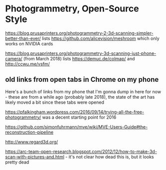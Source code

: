 # Photogrammetry, Open-Source Style

https://blog.prusaprinters.org/photogrammetry-2-3d-scanning-simpler-better-than-ever/ lists https://github.com/alicevision/meshroom which only works on NVIDIA cards

https://blog.prusaprinters.org/photogrammetry-3d-scanning-just-phone-camera/ (from March 2018) lists https://demuc.de/colmap/ and http://ccwu.me/vsfm/

## old links from open tabs in Chrome on my phone

Here's a bunch of links from my phone that I'm gonna dump in here for now - these are from a while ago (probably late 2018), the state of the art has likely moved a bit since these tabs were opened

https://pfalkingham.wordpress.com/2016/09/14/trying-all-the-free-photogrammetry/ was a decent starting point for 2016

https://github.com/simonfuhrmann/mve/wiki/MVE-Users-Guide#the-reconstruction-pipeline

http://www.regard3d.org/

https://arc-team-open-research.blogspot.com/2012/12/how-to-make-3d-scan-with-pictures-and.html - it's not clear how dead this is, but it looks pretty dead
